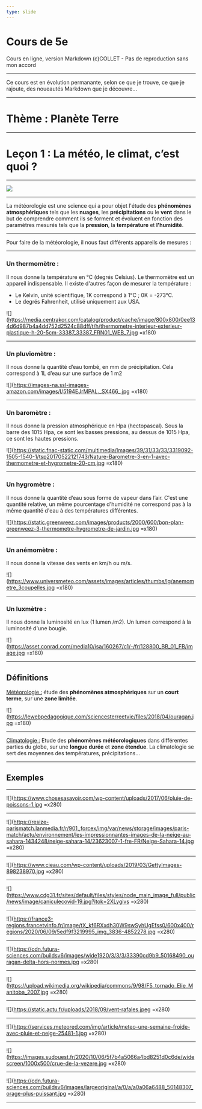 ```yaml
---
type: slide
---
```


# Cours de 5e

Cours en ligne, version Markdown
(c)COLLET - Pas de reproduction sans mon accord

---

Ce cours est en évolution permanante, selon ce que je trouve, ce que je rajoute, des noueautés Markdown que je découvre... 


---

# Thème : Planète Terre

---

# Leçon 1 : La météo, le climat, c’est quoi ?

---

![](https://photos.lci.fr/images/613/344/20190922-0820-a6cbc4-0@1x.jpeg)

---

La météorologie est une science qui a pour objet l'étude des **phénomènes atmosphériques** tels que les **nuages**, les **précipitations** ou le **vent** dans le but de comprendre comment ils se forment et évoluent en fonction des paramètres mesurés tels que la **pression**, la **température** et **l'humidité**.

---

Pour faire de la météorologie, il nous faut différents appareils de mesures : 

---

### Un thermomètre : 


Il nous donne la température en °C (degrés Celsius). Le thermomètre est un appareil indispensable. Il existe d'autres façon de mesurer la température : 

* Le Kelvin, unité scientifique, 1K correspond à 1°C ; 0K = -273°C.
* Le degrés Fahrenheit, utilisé uniquement aux USA. 

![](https://media.centrakor.com/catalog/product/cache/image/800x800/0ee134d6d987b4a4dd752d2524c88dff/t/h/thermometre-interieur-exterieur-plastique-h-20-5cm-33387_33387_FRN01_WEB_7.jpg =x180)

---

### Un pluviomètre : 

Il nous donne la quantité d’eau tombé, en mm de précipitation. Cela correspond à 1L d’eau sur une surface de 1 m2

![](https://images-na.ssl-images-amazon.com/images/I/5194EJrMPAL._SX466_.jpg =x180)

---

### Un baromètre : 

Il nous donne la pression atmosphérique en Hpa (hectopascal). 
Sous la barre des 1015 Hpa, ce sont les basses pressions, au dessus de 1015 Hpa, ce sont les hautes pressions. 

![](https://static.fnac-static.com/multimedia/Images/39/31/33/33/3319092-1505-1540-1/tsp20170522121743/Nature-Barometre-3-en-1-avec-thermometre-et-hygrometre-20-cm.jpg =x180)

---

### Un hygromètre : 

Il nous donne la quantité d’eau sous forme de vapeur dans l’air. C'est une quantité relative, un même pourcentage d'humidité ne correspond pas à la même quantité d'eau à des températures différentes. 

![](https://static.greenweez.com/images/products/2000/600/bon-plan-greenweez-3-thermometre-hygrometre-de-jardin.jpg =x180)

---

### Un anémomètre : 

Il nous donne la vitesse des vents en km/h ou m/s.

![](https://www.universmeteo.com/assets/images/articles/thumbs/lg/anemometre_3coupelles.jpg =x180)

---

### Un luxmètre : 

Il nous donne la luminosité en lux (1 lumen /m2). Un lumen correspond à la luminosité d'une bougie. 

![](https://asset.conrad.com/media10/isa/160267/c1/-/fr/128800_BB_01_FB/image.jpg =x180)


---

## Définitions

 <u>Météorologie :</u> étude des **phénomènes atmosphériques** sur un **court terme**, sur une **zone limitée**. 

![](https://lewebpedagogique.com/sciencesterreetvie/files/2018/04/ouragan.jpg =x180)

---


<u>Climatologie :</u> Etude des **phénomènes météorologiques** dans différentes parties du globe, sur une **longue durée** et **zone étendue**. La climatologie se sert des moyennes des températures, précipitations... 


---

## Exemples

---

![](https://www.chosesasavoir.com/wp-content/uploads/2017/06/pluie-de-poissons-1.jpg =x280)

---

 ![](https://resize-parismatch.lanmedia.fr/r/901,,forcex/img/var/news/storage/images/paris-match/actu/environnement/les-impressionnantes-images-de-la-neige-au-sahara-1434248/neige-sahara-14/23623007-1-fre-FR/Neige-Sahara-14.jpg =x280)



---

![](https://www.cieau.com/wp-content/uploads/2019/03/GettyImages-898238970.jpg =x280)

---

![](https://www.cdg31.fr/sites/default/files/styles/node_main_image_full/public/news/image/caniculecovid-19.jpg?itok=2XLygivs =x280)

---

![](https://france3-regions.francetvinfo.fr/image/tX_kf6RXxdh30W9swSyhUgEfss0/600x400/regions/2020/06/09/5edf9f3219995_img_3836-4852278.jpg =x280)

---

![](https://cdn.futura-sciences.com/buildsv6/images/wide1920/3/3/3/33390cd9b9_50168490_ouragan-delta-hors-normes.jpg =x280)

---

![](https://upload.wikimedia.org/wikipedia/commons/9/98/F5_tornado_Elie_Manitoba_2007.jpg =x280)

---

![](https://static.actu.fr/uploads/2018/09/vent-rafales.jpeg =x280)

---

![](https://services.meteored.com/img/article/meteo-une-semaine-froide-avec-pluie-et-neige-25481-1.jpg =x280)

---

![](https://images.sudouest.fr/2020/10/06/5f7b4a5066a4bd8251d0c6de/widescreen/1000x500/crue-de-la-vezere.jpg =x280)

---

![](https://cdn.futura-sciences.com/buildsv6/images/largeoriginal/a/0/a/a0a06a6488_50148307_orage-plus-puissant.jpg =x280)

---